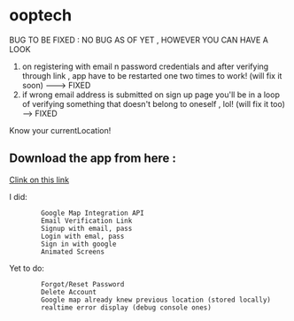 # ooptech

BUG TO BE FIXED :   NO BUG AS OF YET , HOWEVER YOU CAN HAVE A LOOK

1) on registering with email n password credentials and  after verifying through link , app have to be restarted one two times to work! 
                 (will fix it soon)  ---> FIXED
2) if wrong email address is submitted on sign up page you'll be in a loop of verifying something that doesn't belong to oneself , lol! (will fix it too) --> FIXED

Know your currentLocation!

## Download the app from here : 

   [Clink on this link](https://drive.google.com/file/d/1E0uy431gaSs-p7jjV2Ska3DyKRcA24HH/view?usp=sharing)
   

I did:
            
            Google Map Integration API
            Email Verification Link 
            Signup with email, pass 
            Login with emal, pass
            Sign in with google
            Animated Screens

Yet to do:

            Forgot/Reset Password
            Delete Account 
            Google map already knew previous location (stored locally)
            realtime error display (debug console ones)
            
